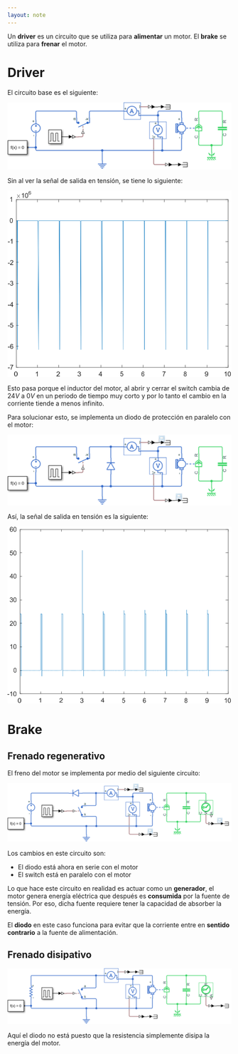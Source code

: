 ```yaml
---
layout: note
---
```


Un **driver** es un circuito que se utiliza para **alimentar** un motor. El **brake** se utiliza para **frenar** el motor.

# Driver
El circuito base es el siguiente:

![Simulación de driver para motor de CD en Simulink sin diodo](../../img/sim-dc-motor-no-diode-driver.svg)

Sin al ver la señal de salida en tensión, se tiene lo siguiente:

![Salida de tensión sin diodo](../../img/dc-motor-no-diode-break-voltage.svg)

Esto pasa porque el inductor del motor, al abrir y cerrar el switch cambia de $24 V$ a $0 V$ en un periodo de tiempo muy corto y por lo tanto el cambio en la corriente tiende a menos infinito.

Para solucionar esto, se implementa un diodo de protección en paralelo con el motor:

![Simulación de driver para motor de CD en Simulink](../../img/sim-dc-motor-driver.svg)

Así, la señal de salida en tensión es la siguiente:

![Salida de tensión](../../img/dc-motor-break-voltage.svg)

# Brake
## Frenado regenerativo
El freno del motor se implementa por medio del siguiente circuito:

![Simulación de freno para motor de CD en Simulink](../../img/sim-dc-motor-brake.svg)

Los cambios en este circuito son:
* El diodo está ahora en serie con el motor
* El switch está en paralelo con el motor

Lo que hace este circuito en realidad es actuar como un **generador**, el motor genera energía eléctrica que después es **consumida** por la fuente de tensión. Por eso, dicha fuente requiere tener la capacidad de absorber la energía.

El **diodo** en este caso funciona para evitar que la corriente entre en **sentido contrario** a la fuente de alimentación.

## Frenado disipativo

![Simulación de freno disipativo para motor de CD en Simulink](../../img/sim-dc-motor-disipative-break.svg)

Aquí el diodo no está puesto que la resistencia simplemente disipa la energía del motor.
